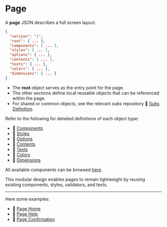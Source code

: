 # Page

A **page** JSON describes a full screen layout.

```json
{
  "version": "1",
  "root": { ... },
  "components": [ ... ],
  "styles": [ ... ],
  "options": { ... },
  "contents": [ ... ],
  "texts": { ... },
  "colors": { ... },
  "dimensions": { ... }
}
```

- The **root** object serves as the entry point for the page.
- The other sections define local reusable objects that can be referenced within the page.
- For shared or common objects, see the relevant *subs* repository 📖 [Subs Definition](../config/subs.md).

Refer to the following for detailed definitions of each object type:

- 📖 [Components](../components-definition/index.md)
- 📖 [Styles](../object-definition/style.md)
- 📖 [Options](../object-definition/option.md)
- 📖 [Contents](../object-definition/content.md)
- 📖 [Texts](../object-definition/text.md)
- 📖 [Colors](../object-definition/color.md)
- 📖 [Dimensions](../object-definition/dimension.md)

All available components can be browsed [here](../components-definition/index.md).

This modular design enables pages to remain lightweight by reusing existing components, styles, validators, and texts.

---

Here some examples:

- 📖 [Page Home](page-home.md)
- 📖 [Page Help](page-help.md)
- 📖 [Page Confirmation](page-confirmation.md)